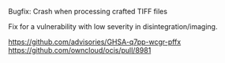 Bugfix: Crash when processing crafted TIFF files

Fix for a vulnerability with low severity in disintegration/imaging.

https://github.com/advisories/GHSA-q7pp-wcgr-pffx
https://github.com/owncloud/ocis/pull/8981

